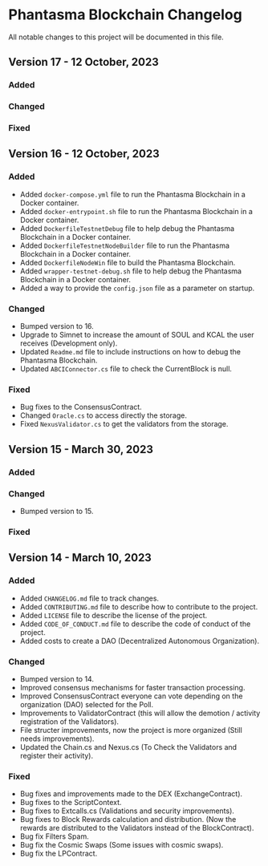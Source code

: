 # Phantasma Blockchain Changelog
All notable changes to this project will be documented in this file.

## Version 17 - 12 October, 2023
### Added

### Changed

### Fixed

## Version 16 - 12 October, 2023
### Added
- Added `docker-compose.yml` file to run the Phantasma Blockchain in a Docker container.
- Added `docker-entrypoint.sh` file to run the Phantasma Blockchain in a Docker container.
- Added `DockerfileTestnetDebug` file to help debug the Phantasma Blockchain in a Docker container.
- Added `DockerfileTestnetNodeBuilder` file to run the Phantasma Blockchain in a Docker container.
- Added `DockerfileNodeWin` file to build the Phantasma Blockchain.
- Added `wrapper-testnet-debug.sh` file to help debug the Phantasma Blockchain in a Docker container.
- Added a way to provide the `config.json` file as a parameter on startup.

### Changed
- Bumped version to 16.
- Upgrade to Simnet to increase the amount of SOUL and KCAL the user receives (Development only).
- Updated `Readme.md` file to include instructions on how to debug the Phantasma Blockchain.
- Updated `ABCIConnector.cs` file to check the CurrentBlock is null.

### Fixed
- Bug fixes to the ConsensusContract.
- Changed `Oracle.cs` to access directly the storage.
- Fixed `NexusValidator.cs` to get the validators from the storage.

## Version 15 - March 30, 2023
### Added

### Changed
- Bumped version to 15.

### Fixed


## Version 14 - March 10, 2023
### Added
- Added `CHANGELOG.md` file to track changes.
- Added `CONTRIBUTING.md` file to describe how to contribute to the project.
- Added `LICENSE` file to describe the license of the project.
- Added `CODE_OF_CONDUCT.md` file to describe the code of conduct of the project.
- Added costs to create a DAO (Decentralized Autonomous Organization).

### Changed
- Bumped version to 14.
- Improved consensus mechanisms for faster transaction processing.
- Improved ConsensusContract everyone can vote depending on the organization (DAO) selected for the Poll.
- Improvements to ValidatorContract (this will allow the demotion / activity registration of the Validators).
- File structer improvements, now the project is more organized (Still needs improvements).
- Updated the Chain.cs and Nexus.cs (To Check the Validators and register their activity).

### Fixed
- Bug fixes and improvements made to the DEX (ExchangeContract).
- Bug fixes to the ScriptContext.
- Bug fixes to Extcalls.cs (Validations and security improvements).
- Bug fixes to Block Rewards calculation and distribution. (Now the rewards are distributed to the Validators instead of the BlockContract).
- Bug fix Filters Spam.
- Bug fix the Cosmic Swaps (Some issues with cosmic swaps).
- Bug fix the LPContract.